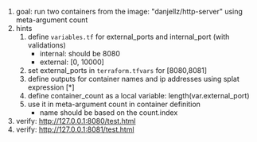 1. goal: run two containers from the image: "danjellz/http-server" using meta-argument count
1. hints
    1. define `variables.tf` for external_ports and internal_port (with validations)
        * internal: should be 8080
        * external: [0, 10000]
    1. set external_ports in `terraform.tfvars` for [8080,8081]
    1. define outputs for container names and ip addresses using splat expression [*]
    1. define container_count as a local variable: length(var.external_port)
    1. use it in meta-argument count in container definition
        * name should be based on the count.index
1. verify: http://127.0.0.1:8080/test.html
1. verify: http://127.0.0.1:8081/test.html